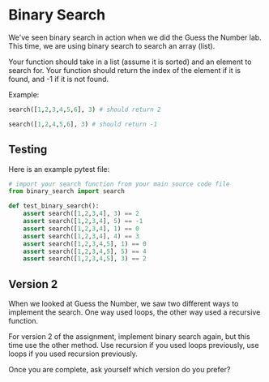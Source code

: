 # Binary Search

We've seen binary search in action when we did the Guess the Number lab. This time, we are using binary search to search an array (list).

Your function should take in a list (assume it is sorted) and an element to search for. Your function should return the index of the element if it is found, and -1 if it is not found.

Example:

```python
search([1,2,3,4,5,6], 3) # should return 2

search([1,2,4,5,6], 3) # should return -1
```

## Testing

Here is an example pytest file:

```python
# import your search function from your main source code file
from binary_search import search

def test_binary_search():
    assert search([1,2,3,4], 3) == 2
    assert search([1,2,3,4], 5) == -1
    assert search([1,2,3,4], 1) == 0
    assert search([1,2,3,4], 4) == 3
    assert search([1,2,3,4,5], 1) == 0
    assert search([1,2,3,4,5], 5) == 4
    assert search([1,2,3,4,5], 3) == 2
```

## Version 2

When we looked at Guess the Number, we saw two different ways to implement the search. One way used loops, the other way used a recursive function.

For version 2 of the assignment, implement binary search again, but this time use the other method. Use recursion if you used loops previously, use loops if you used recursion previously.

Once you are complete, ask yourself which version do you prefer?
